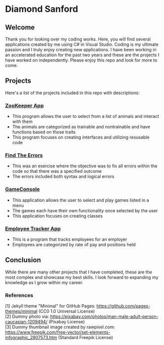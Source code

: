 # Diamond Sanford

## Welcome

Thank you for looking over my coding works. Here, you will find several applications created by me using C# in Visual Studio. Coding is my ultimate passion and I truly enjoy creating new applications. I have been working in an accelerated education for the past two years and these are the projects I have worked on independently. Please enjoy this repo and look for more to come.

## Projects
Here's a list of the projects included in this repo with descriptions:

### [ZooKeeper App](https://github.com/diamonds0805/diamond.github.io/tree/master/GitProjects/ZooKeeperApp)
*	This program allows the user to select from a list of animals and interact with them
* 	The animals are categorized as trainable and nontrainable and have functions based on those traits
*  This program focuses on creating interfaces and utilizing resusable code

### [Find The Errors](https://github.com/diamonds0805/diamond.github.io/tree/master/GitProjects/SanfordDiamond_FindTheErrors)
* 	This was an exercise where the objective was to fix all errors within the code so that there was a specified outcome
*  The errors included both syntax and logical errors

### [GameConsole](https://github.com/diamonds0805/diamond.github.io/tree/master/GitProjects/GameConsole-3)
* This application allows the user to select and play games listed in a menu
* The games each have their own functionality once selected by the user
* This application focuses on creating classes 

### [Employee Tracker App](https://github.com/diamonds0805/diamond.github.io/tree/master/GitProjects/EmployeeTracker)
* This is a program that tracks employees for an employer
* Employees are categorized by rate of pay and positions held

## Conclusion
While there are many other projects that I have completed, these are the most complex and showcase my best skills. I look forward to expanding my knowledge as I grow within my career.

### References

[1] Jekyll theme "Minimal" for GitHub Pages: https://github.com/pages-themes/minimal (CC0 1.0 Universal License)
<br>[2] Dummy photo via: https://pixabay.com/photos/man-male-adult-person-caucasian-1209494/ (Pixabay License)
<br>[3] Dummy thumbnail image created by rawpixel.com: https://www.freepik.com/free-vector/set-elements-infographic_2807573.htm (Standard Freepik License)
